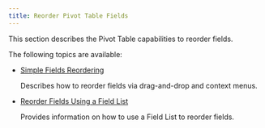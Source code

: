 ```yaml
---
title: Reorder Pivot Table Fields
---
```

This section describes the Pivot Table capabilities to reorder fields.

The following topics are available:
* [Simple Fields Reordering](../../../../interface-elements-for-web/articles/pivot-table/layout-customization/reorder-fields/simple-fields-reordering.md)
	
	Describes how to reorder fields via drag-and-drop and context menus.
* [Reorder Fields Using a Field List](../../../../interface-elements-for-web/articles/pivot-table/layout-customization/reorder-fields/reorder-fields-using-a-field-list.md)
	
	Provides information on how to use a Field List to reorder fields.